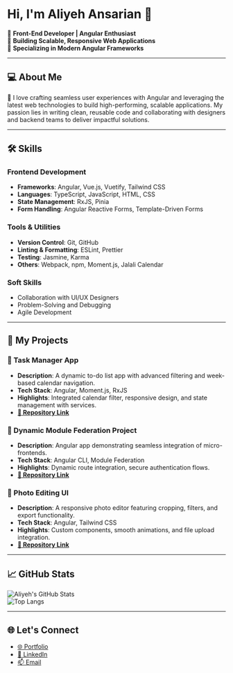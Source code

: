 # Hi, I'm Aliyeh Ansarian 👋  

🌟 **Front-End Developer | Angular Enthusiast**  
🔹 **Building Scalable, Responsive Web Applications**  
🔹 **Specializing in Modern Angular Frameworks**  

---

## 💻 About Me  

🎨 I love crafting seamless user experiences with Angular and leveraging the latest web technologies to build high-performing, scalable applications. My passion lies in writing clean, reusable code and collaborating with designers and backend teams to deliver impactful solutions.

---

## 🛠️ Skills  

### **Frontend Development**  
- **Frameworks**: Angular, Vue.js, Vuetify, Tailwind CSS  
- **Languages**: TypeScript, JavaScript, HTML, CSS  
- **State Management**: RxJS, Pinia  
- **Form Handling**: Angular Reactive Forms, Template-Driven Forms  

### **Tools & Utilities**  
- **Version Control**: Git, GitHub  
- **Linting & Formatting**: ESLint, Prettier  
- **Testing**: Jasmine, Karma  
- **Others**: Webpack, npm, Moment.js, Jalali Calendar  

### **Soft Skills**  
- Collaboration with UI/UX Designers  
- Problem-Solving and Debugging  
- Agile Development  

---

## 🚀 My Projects  

### **📌 Task Manager App**  
- **Description**: A dynamic to-do list app with advanced filtering and week-based calendar navigation.  
- **Tech Stack**: Angular, Moment.js, RxJS  
- **Highlights**: Integrated calendar filter, responsive design, and state management with services.  
- **[🔗 Repository Link](#)**  

### **📌 Dynamic Module Federation Project**  
- **Description**: Angular app demonstrating seamless integration of micro-frontends.  
- **Tech Stack**: Angular CLI, Module Federation  
- **Highlights**: Dynamic route integration, secure authentication flows.  
- **[🔗 Repository Link](#)**  

### **📌 Photo Editing UI**  
- **Description**: A responsive photo editor featuring cropping, filters, and export functionality.  
- **Tech Stack**: Angular, Tailwind CSS  
- **Highlights**: Custom components, smooth animations, and file upload integration.  
- **[🔗 Repository Link](#)**  

---

## 📈 GitHub Stats  

![Aliyeh's GitHub Stats](https://github-readme-stats.vercel.app/api?username=yourusername&show_icons=true&theme=radical)  
![Top Langs](https://github-readme-stats.vercel.app/api/top-langs/?username=yourusername&layout=compact&theme=radical)  

---

## 🌐 Let's Connect  

- [🌐 Portfolio](#)  
- [🔗 LinkedIn](https://www.linkedin.com/in/yourlinkedin)  
- [📫 Email](mailto:your.email@example.com)  
